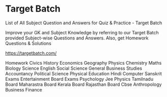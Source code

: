 # Target Batch
List of All Subject Question and Answers for Quiz &amp; Practice - Target Batch

Improve your GK and Subject Knowledge by referring to our Target Batch provided Subject-wise Questions and Answers. Also, get Homework Questions & Solutions

https://targetbatch.com/

Homework
Civics
History
Economics
Geography
Physics
Chemistry
Maths
Biology
Science
English
Social Science
General
Business Studies
Accountancy
Political Science
Physical Education
Hindi
Computer
Sanskrit
Exams
Entertainment
Board Exams
Psychology
Jee Physics
Tamilnadu Board
Maharastra Board
Kerala Board
Rajasthan Board
Cbse
Anthropology
Business
Finance
